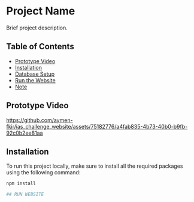 # Project Name

Brief project description.

## Table of Contents

- [Prototype Video](#prototype-video)
- [Installation](#installation)
- [Database Setup](#database-setup)
- [Run the Website](#run-the-website)
- [Note](#note)

## Prototype Video

https://github.com/aymen-fkir/ias_challenge_website/assets/75182776/a4fab835-4b73-40b0-b9fb-92c0b2ee81aa

## Installation

To run this project locally, make sure to install all the required packages using the following command:

```bash
npm install

## RUN WEBSITE




